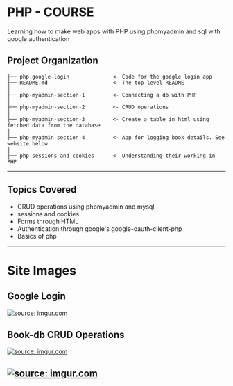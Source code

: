PHP - COURSE
==============================

Learning how to make web apps with PHP using phpmyadmin and sql with google authentication

Project Organization
------------

    ├── php-google-login              <- Code for the google login app
    ├── README.md                     <- The top-level README 
    │
    ├── php-myadmin-section-1         <- Connecting a db with PHP
    │
    ├── php-myadmin-section-2         <- CRUD operations
    │
    ├── php-myadmin-section-3         <- Create a table in html using fetched data from the database
    │
    ├── php-myadmin-section-4         <- App for logging book details. See website below.
    │
    ├── php-sessions-and-cookies      <- Understanding their working in PHP


--------

Topics Covered
------------
- CRUD operations using phpmyadmin and mysql
- sessions and cookies
- Forms through HTML
- Authentication through google's google-oauth-client-php
- Basics of php
--------

# Site Images

Google Login
-------------------------------------
<a href="https://imgur.com/SJpquic"><img src="https://i.imgur.com/SJpquic.png" title="source: imgur.com" /></a>

Book-db CRUD Operations
-------------------------------------
<a href="https://imgur.com/1uXejg4"><img src="https://i.imgur.com/1uXejg4.png" title="source: imgur.com" /></a>

<a href="https://imgur.com/lDrDYHW"><img src="https://i.imgur.com/lDrDYHW.png" title="source: imgur.com" /></a>
--------
